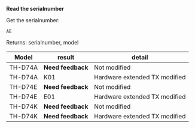 __Read the serialnumber__

Get the serialnumber:

	AE
	
Returns: serialnumber, model

|Model|result|detail|
|---|---|---|
|TH-D74A|**Need feedback**|Not modified|
|TH-D74A|K01|Hardware extended TX modified|
|TH-D74E|**Need feedback**|Not modified|
|TH-D74E|E01|Hardware extended TX modified|
|TH-D74K|**Need feedback**|Not modified|
|TH-D74K|**Need feedback**|Hardware extended TX modified|
